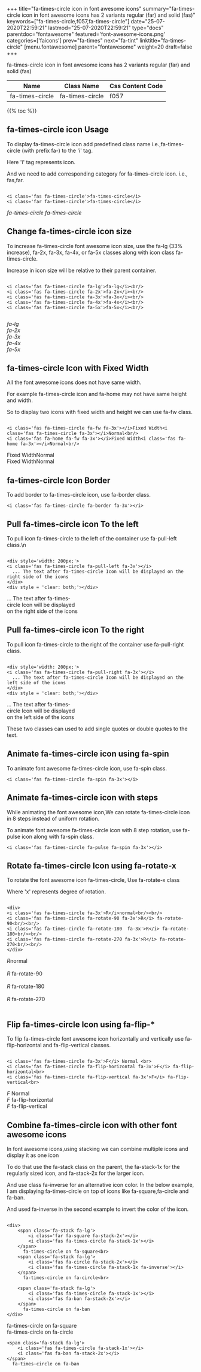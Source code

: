 +++
title="fa-times-circle icon in font awesome icons"
summary="fa-times-circle icon in font awesome icons has 2 variants regular (far) and solid (fas)"
keywords=["fa-times-circle,f057,fa-times-circle"]
date="25-07-2020T22:59:21"
lastmod="25-07-2020T22:59:21"
type="docs"
parentdoc="fontawesome"
featured='font-awesome-icons.png'
categories=['faicons']
prev="fa-times"
next="fa-tint"
linktitle="fa-times-circle"
[menu.fontawesome]
parent="fontawesome"
weight=20
draft=false
+++


fa-times-circle icon in font awesome icons has 2 variants regular (far) and solid (fas)

<div class='table-responsive'><table class='table'><thead><tr><th>Name</th><th>Class Name</th><th>Css Content Code</th></tr></thead><tbody><tr><td>fa-times-circle</td><td>fa-times-circle</td><td>f057</td></tr></tbody></table></div>


{{% toc %}}


## fa-times-circle icon Usage

To display fa-times-circle icon add predefined class name i.e.,fa-times-circle (with prefix fa-) to the 'i' tag.

Here 'i' tag represents icon.

And we need to add corresponding category for fa-times-circle icon. i.e., fas,far.


```

<i class='fas fa-times-circle'>fa-times-circle</i>
<i class='far fa-times-circle'>fa-times-circle</i>
```

<i class='fas fa-times-circle'>fa-times-circle</i>
<i class='far fa-times-circle'>fa-times-circle</i>




## Change fa-times-circle icon size
To increase fa-times-circle font awesome icon size, use the fa-lg (33% increase), fa-2x, fa-3x, fa-4x, or fa-5x classes along with icon class fa-times-circle.

Increase in icon size will be relative to their parent container. 

```

<i class='fas fa-times-circle fa-lg'>fa-lg</i><br/>
<i class='fas fa-times-circle fa-2x'>fa-2x</i><br/>
<i class='fas fa-times-circle fa-3x'>fa-3x</i><br/>
<i class='fas fa-times-circle fa-4x'>fa-4x</i><br/>
<i class='fas fa-times-circle fa-5x'>fa-5x</i><br/>
            
```

<i class='fas fa-times-circle fa-lg'>fa-lg</i><br/>
<i class='fas fa-times-circle fa-2x'>fa-2x</i><br/>
<i class='fas fa-times-circle fa-3x'>fa-3x</i><br/>
<i class='fas fa-times-circle fa-4x'>fa-4x</i><br/>
<i class='fas fa-times-circle fa-5x'>fa-5x</i><br/>
            



## fa-times-circle Icon with Fixed Width 

All the font awesome icons does not have same width.

For example fa-times-circle icon and fa-home may not have same height and width.

So to display two icons with fixed width and height we can use fa-fw class.


```

<i class='fas fa-times-circle fa-fw fa-3x'></i>Fixed Width<i class='fas fa-times-circle fa-3x'></i>Normal<br/>
<i class='fas fa-home fa-fw fa-3x'></i>Fixed Width<i class='fas fa-home fa-3x'></i>Normal<br/>
```

<i class='fas fa-times-circle fa-fw fa-3x'></i>Fixed Width<i class='fas fa-times-circle fa-3x'></i>Normal<br/>
<i class='fas fa-home fa-fw fa-3x'></i>Fixed Width<i class='fas fa-home fa-3x'></i>Normal<br/>



## fa-times-circle Icon Border 

To add border to fa-times-circle icon, use fa-border class.


```
<i class='fas fa-times-circle fa-border fa-3x'></i>

```
<i class='fas fa-times-circle fa-border fa-3x'></i>





## Pull fa-times-circle icon To the left

To pull icon fa-times-circle to the left of the container use fa-pull-left class.\n

```

<div style='width: 200px;'>
<i class='fas fa-times-circle fa-pull-left fa-3x'></i>
  ... The text after fa-times-circle Icon will be displayed on the right side of the icons
</div>
<div style = 'clear: both;'></div>
```

<div style='width: 200px;'>
<i class='fas fa-times-circle fa-pull-left fa-3x'></i>
  ... The text after fa-times-circle Icon will be displayed on the right side of the icons
</div>
<div style = 'clear: both;'></div>




## Pull fa-times-circle icon To the right
To pull icon fa-times-circle to the right of the container use fa-pull-right class.

```

<div style='width: 200px;'>
<i class='fas fa-times-circle fa-pull-right fa-3x'></i>
  ... The text after fa-times-circle Icon will be displayed on the left side of the icons
</div>
<div style = 'clear: both;'></div>
```

<div style='width: 200px;'>
<i class='fas fa-times-circle fa-pull-right fa-3x'></i>
  ... The text after fa-times-circle Icon will be displayed on the left side of the icons
</div>
<div style = 'clear: both;'></div>

These two classes can used to add single quotes or double quotes to the text.


## Animate fa-times-circle icon using fa-spin
To animate font awesome fa-times-circle icon, use fa-spin class.

```
<i class='fas fa-times-circle fa-spin fa-3x'></i>
```
<i class='fas fa-times-circle fa-spin fa-3x'></i>




## Animate fa-times-circle icon with steps
While animating the font awesome icon,We can rotate fa-times-circle icon in 8 steps instead of uniform rotation.

To animate font awesome fa-times-circle icon with 8 step rotation, use fa-pulse icon along with fa-spin class.


```
<i class='fas fa-times-circle fa-pulse fa-spin fa-3x'></i>

```
<i class='fas fa-times-circle fa-pulse fa-spin fa-3x'></i>





## Rotate fa-times-circle Icon using fa-rotate-x
To rotate the font awesome icon fa-times-circle, Use fa-rotate-x class

Where 'x' represents degree of rotation.


```

<div>
<i class='fas fa-times-circle fa-3x'>R</i>normal<br/><br/>
<i class='fas fa-times-circle fa-rotate-90 fa-3x'>R</i> fa-rotate-90<br/><br/> 
<i class='fas fa-times-circle fa-rotate-180  fa-3x'>R</i> fa-rotate-180<br/><br/> 
<i class='fas fa-times-circle fa-rotate-270 fa-3x'>R</i> fa-rotate-270<br/><br/>
</div>
```

<div>
<i class='fas fa-times-circle fa-3x'>R</i>normal<br/><br/>
<i class='fas fa-times-circle fa-rotate-90 fa-3x'>R</i> fa-rotate-90<br/><br/> 
<i class='fas fa-times-circle fa-rotate-180  fa-3x'>R</i> fa-rotate-180<br/><br/> 
<i class='fas fa-times-circle fa-rotate-270 fa-3x'>R</i> fa-rotate-270<br/><br/>
</div>




## Flip fa-times-circle Icon using fa-flip-*
To flip fa-times-circle font awesome icon horizontally and vertically use fa-flip-horizontal and fa-flip-vertical classes. 

```

<i class='fas fa-times-circle fa-3x'>F</i> Normal <br>
<i class='fas fa-times-circle fa-flip-horizontal fa-3x'>F</i> fa-flip-horizontal<br>
<i class='fas fa-times-circle fa-flip-vertical fa-3x'>F</i> fa-flip-vertical<br>
```

<i class='fas fa-times-circle fa-3x'>F</i> Normal <br>
<i class='fas fa-times-circle fa-flip-horizontal fa-3x'>F</i> fa-flip-horizontal<br>
<i class='fas fa-times-circle fa-flip-vertical fa-3x'>F</i> fa-flip-vertical<br>




## Combine fa-times-circle icon with other font awesome icons
In font awesome icons,using stacking we can combine multiple icons and display it as one icon 

To do that use the fa-stack class on the parent, the fa-stack-1x for the regularly sized icon, and fa-stack-2x for the larger icon.

And use class fa-inverse for an alternative icon color. 
In the below example, I am displaying fa-times-circle on top of icons like fa-square,fa-circle and fa-ban.

And used fa-inverse in the second example to invert the color of the icon.

```

<div>
    <span class='fa-stack fa-lg'>
        <i class='far fa-square fa-stack-2x'></i>
        <i class='fas fa-times-circle fa-stack-1x'></i>
    </span>
      fa-times-circle on fa-square<br>
    <span class='fa-stack fa-lg'>
        <i class='fas fa-circle fa-stack-2x'></i>
        <i class='fas fa-times-circle fa-stack-1x fa-inverse'></i>
    </span>
      fa-times-circle on fa-circle<br>

    <span class='fa-stack fa-lg'>
        <i class='fas fa-times-circle fa-stack-1x'></i>
        <i class='fas fa-ban fa-stack-2x'></i>
    </span>
      fa-times-circle on fa-ban
</div>
```

<div>
    <span class='fa-stack fa-lg'>
        <i class='far fa-square fa-stack-2x'></i>
        <i class='fas fa-times-circle fa-stack-1x'></i>
    </span>
      fa-times-circle on fa-square<br>
    <span class='fa-stack fa-lg'>
        <i class='fas fa-circle fa-stack-2x'></i>
        <i class='fas fa-times-circle fa-stack-1x fa-inverse'></i>
    </span>
      fa-times-circle on fa-circle<br>

    <span class='fa-stack fa-lg'>
        <i class='fas fa-times-circle fa-stack-1x'></i>
        <i class='fas fa-ban fa-stack-2x'></i>
    </span>
      fa-times-circle on fa-ban
</div>






